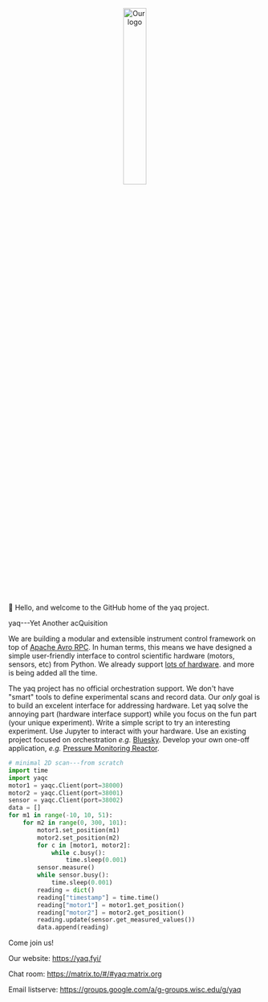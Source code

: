 <p align="center">
<img 
    style="display: block; 
           margin-left: auto;
           margin-right: auto;
           width: 30%;
           align: center;"
    src="https://raw.githubusercontent.com/yaq-project/yaq-fyi/main/logos/yaq-logo.svg" 
    alt="Our logo">
</img>
</p>
  
👋 Hello, and welcome to the GitHub home of the yaq project.

yaq---Yet Another acQuisition

We are building a modular and extensible instrument control framework on top of [Apache Avro RPC](https://avro.apache.org/docs/1.11.1/specification/). 
In human terms, this means we have designed a simple user-friendly interface to control scientific hardware (motors, sensors, etc) from Python.
We already support [lots of hardware](https://yaq.fyi/hardware/). and more is being added all the time.

The yaq project has no official orchestration support.
We don't have "smart" tools to define experimental scans and record data.
Our _only_ goal is to build an excelent interface for addressing hardware.
Let yaq solve the annoying part (hardware interface support) while you focus on the fun part (your unique experiment).
Write a simple script to try an interesting experiment.
Use Jupyter to interact with your hardware.
Use an existing project focused on orchestration _e.g._ [Bluesky](https://blueskyproject.io/).
Develop your own one-off application, _e.g._ [Pressure Monitoring Reactor](https://github.com/uw-madison-chem-shops/pressure-monitoring-reactor).

```python
# minimal 2D scan---from scratch
import time
import yaqc
motor1 = yaqc.Client(port=38000)
motor2 = yaqc.Client(port=38001)
sensor = yaqc.Client(port=38002)
data = []
for m1 in range(-10, 10, 51):
    for m2 in range(0, 300, 101):
        motor1.set_position(m1)
        motor2.set_position(m2)
        for c in [motor1, motor2]:
            while c.busy():
                time.sleep(0.001)
        sensor.measure()
        while sensor.busy():
            time.sleep(0.001)
        reading = dict()
        reading["timestamp"] = time.time()
        reading["motor1"] = motor1.get_position()
        reading["motor2"] = motor2.get_position()
        reading.update(sensor.get_measured_values())
        data.append(reading)
```

Come join us!

Our website: https://yaq.fyi/

Chat room: https://matrix.to/#/#yaq:matrix.org

Email listserve: https://groups.google.com/a/g-groups.wisc.edu/g/yaq
